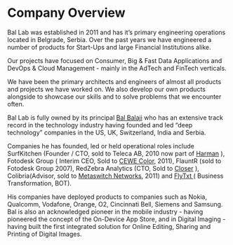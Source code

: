 # Company Overview

Bal Lab was established in 2011 and has it’s primary engineering operations located in Belgrade, Serbia. Over the past years we have engineered a number of products for Start-Ups and large Financial Institutions alike.

Our projects have focused on Consumer, Big & Fast Data Applications and DevOps & Cloud Management - mainly in the AdTech and FinTech verticals.

We have been the primary architects and engineers of almost all products and projects we have worked on. We also develop our own products alongside to showcase our skills and to solve problems that we encounter often.

Bal Lab is fully owned by its principal [Bal Balaji](https://www.linkedin.com/in/balajibal/) who has an extensive track record in the technology industry having founded and led “deep technology” companies in the US, UK, Switzerland, India and Serbia.

Companies he has founded, led or held operational roles include SurfKitchen \(Founder / CTO, sold to Teleca AB, 2010 now part of [Harman](https://www.harman.com/) \), Fotodesk Group \( Interim CEO, Sold to [CEWE Color](http://company.cewe.de/en/home.html), 2011\), FlauntR \(sold to Fotodesk Group 2007\), RedZebra Analytics \(CTO, Sold to [Closer](http://www.closer.pt/) \), Colibria\(Advisor, sold to [Metaswitch Networks](https://www.metaswitch.com/), 2011\) and [FlyTxt ](http://www.flytxt.com/)\( Business Transformation, BOT\).

His companies have deployed products to companies such as Nokia, Qualcomm, Vodafone, Orange, O2, Cincinnati Bell, Siemens and Samsung. Bal is also an acknowledged pioneer in the mobile industry - having pioneered the concept of the On-Device App Store, and in Digital Imaging - having built the first integrated solution for Online Editing, Sharing and Printing of Digital Images.

